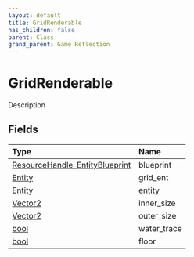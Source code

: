 ```yaml
---
layout: default
title: GridRenderable
has_children: false
parent: Class
grand_parent: Game Reflection
---
```

# GridRenderable
Description 

## Fields

| Type | Name |
|:----------|:--------------|
| [ResourceHandle_EntityBlueprint](/riftbreaker-wiki/docs/game-reflection/components/resource_handle__entity_blueprint/) | blueprint |
| [Entity](/riftbreaker-wiki/docs/game-reflection/classes/entity/) | grid_ent |
| [Entity](/riftbreaker-wiki/docs/game-reflection/classes/entity/) | entity |
| [Vector2](/riftbreaker-wiki/docs/game-reflection/classes/vector2/) | inner_size |
| [Vector2](/riftbreaker-wiki/docs/game-reflection/classes/vector2/) | outer_size |
| [bool](/riftbreaker-wiki/docs/game-reflection/components/bool/) | water_trace |
| [bool](/riftbreaker-wiki/docs/game-reflection/components/bool/) | floor |

